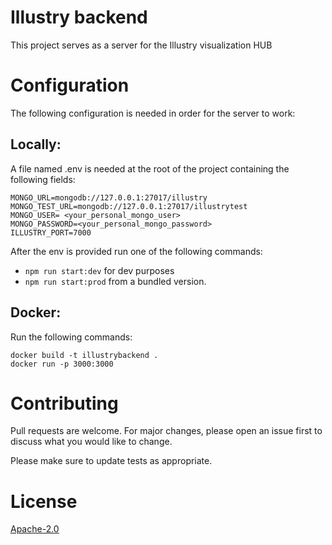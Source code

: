 # Illustry backend

This project serves as a server for the Illustry visualization HUB

# Configuration

The following configuration is needed in order for the server to work:

## Locally:
A file named .env is needed at the root of the project containing the following fields:
```
MONGO_URL=mongodb://127.0.0.1:27017/illustry
MONGO_TEST_URL=mongodb://127.0.0.1:27017/illustrytest
MONGO_USER= <your_personal_mongo_user>
MONGO_PASSWORD=<your_personal_mongo_password>
ILLUSTRY_PORT=7000 
```
After the env is provided run one of the following commands: 
- ```npm run start:dev``` for dev purposes 
- ```npm run start:prod``` from a bundled version.

## Docker: 

Run the following commands:
```shell
docker build -t illustrybackend .
docker run -p 3000:3000
```

# Contributing
Pull requests are welcome. For major changes, please open an issue first to discuss what you would like to change.

Please make sure to update tests as appropriate.

# License

[Apache-2.0](https://choosealicense.com/licenses/apache)